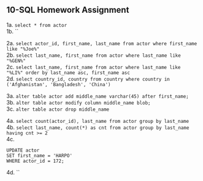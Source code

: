 ## 10-SQL Homework Assignment 

1a. `select * from actor`  
1b. ``

2a. `select actor_id, first_name, last_name from actor where first_name like "%Joe%"`  
2b. `select last_name, first_name from actor where last_name like "%GEN%"`  
2c. `select last_name, first_name from actor where last_name like "%LI%" order by last_name asc, first_name asc`  
2d. `select country_id, country from country where country in ('Afghanistan', 'Bangladesh', 'China')`  

3a. `alter table actor add middle_name varchar(45) after first_name;`  
3b. `alter table actor modify column middle_name blob;`  
3c. `alter table actor drop middle_name`  

4a. `select count(actor_id), last_name from actor group by last_name`  
4b. `select last_name, count(*) as cnt from actor group by last_name having cnt >= 2`  
4c.   
```   
UPDATE actor  
SET first_name = 'HARPO'  
WHERE actor_id = 172;  
```      
4d. ``  

